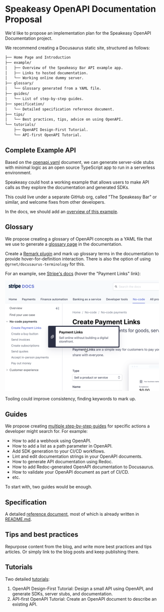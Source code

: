 # Speakeasy OpenAPI Documentation Proposal

We'd like to propose an implementation plan for the Speakeasy OpenAPI Documentation project.

We recommend creating a Docusaurus static site, structured as follows:

```bash
├── Home Page and Introduction
├── example/
│   ├── Overview of the Speakeasy Bar API example app.
│   ├── Links to hosted documentation.
│   └── Working online dummy server.
├── glossary/
│   └── Glossary generated from a YAML file.
├── guides/
│   └── List of step-by-step guides.
├── specification/
│   └── Detailed specification reference document.
├── tips/
│   └── Best practices, tips, advice on using OpenAPI.
└── tutorials/
    ├── OpenAPI Design-First Tutorial.
    └── API-first OpenAPI Tutorial.
```

## Complete Example API

Based on the [openapi.yaml](./openapi.yaml) document, we can generate server-side stubs with minimal logic as an open source TypeScript app to run in a serverless environment.

Speakeasy could host a working example that allows users to make API calls as they explore the documentation and generated SDKs.

This could live under a separate GitHub org, called "The Speakeasy Bar" or similar, and welcome fixes from other developers.

In the docs, we should add an [overview of this example](./example/README.md).

## Glossary

We propose creating a glossary of OpenAPI concepts as a YAML file that we use to generate a [glossary page](./glossary/README.md) in the documentation.

Create a [Remark plugin](https://github.com/remarkjs/remark/blob/main/doc/plugins.md#create-plugins) and mark up glossary terms in the documentation to provide hover-for-definition interaction. There is also the option of using `@grnet/docusaurus-terminology` for this.

For an example, see [Stripe's docs](https://docs.stripe.com/no-code/payment-links) (hover the "Payment Links" link):

![Example of Stripe docs term hover](./temp-image/hover-term.png)

Tooling could improve consistency, finding keywords to mark up.

## Guides

We propose creating [multiple step-by-step guides](./guides/README.md) for specific actions a developer might search for. For example:

- How to add a webhook using OpenAPI.
- How to add a list as a path parameter in OpenAPI.
- Add SDK generation to your CI/CD workflows.
- Lint and edit documentation strings in your OpenAPI documents.
- How to generate API documentation using Redoc.
- How to add Redoc-generated OpenAPI documentation to Docusaurus.
- How to validate your OpenAPI document as part of CI/CD.
- etc.

To start with, two guides would be enough.

## Specification

A detailed [reference document](./specification/README.md), most of which is already written in [README.md](./README.md).

## Tips and best practices

Repurpose content from the blog, and write more best practices and tips articles. Or simply link to the blog posts and keep publishing there.

## Tutorials

Two detailed [tutorials](./tutorials/README.md):

1. OpenAPI Design-First Tutorial: Design a small API using OpenAPI, and generate SDKs, server stubs, and documentation.
2. API-first OpenAPI Tutorial: Create an OpenAPI document to describe an existing API.
